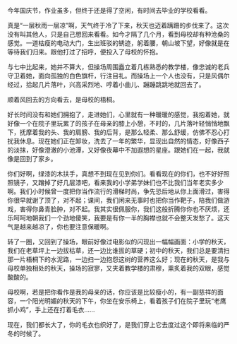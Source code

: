 ---
---
今年国庆节，作业虽多，但终于还是得了空闲，有时间去毕业的学校看看。

真是“一层秋雨一层凉”啊，天气终于冷了下来，秋天也迈着蹒跚的步伐来了。这次没有叫其他人，只是自己想回来看看。如今才隔了几个月，看到母校却有种沧桑的感觉。一道枯瘦的电动大门，生出班驳的锈迹，躬着腰，朝山坡下望，好像就是在等待我们归来。跟他打过了招呼，便投入了母校的怀抱。

与七中比起来，她并不算大，但操场周围矗立着几栋熟悉的教学楼，像忠诚的老兵守卫着她，面向孤独的白色旗杆，行注目礼。而操场上一个人也没有，只是风偶尔经过，拾起几片落叶，兴高采烈地、哼着小曲儿、蹦蹦跳跳地就回去了。

顺着风回去的方向看去，是母校的梧桐。

好长时间没有和她们拥抱了，走进她们，心里就有一种暖暖的感觉，我抱着她，就好像一个在院子里玩累了的孩子在母亲的膝上小憩，不时的，几片落叶轻悄悄地飘下，抚摩着我的头、我的肩膀、我的后背，是那么轻柔、那么舒缓，仿佛不忍心打扰我休息。现在她们正在卸妆，洗去了一年的繁华，显现出自然的情态，好像西子的淡抹，好像澄澈的小池潭，又好像夜幕中不加遐想的星座。跟她们在一起，我就像是回到了家乡。

你们好啊，绿漆的木扶手，真想不到现在见到你们。看看现在的你们，也不好好照照镜子，又蹭掉了好几层漆吧，看来我的小学弟学妹们也不比我们当年老实多少啊。我们小时候曾一度把你当作流行的滑梯时尚，争先恐后地从你上面滑过，害得你很早就谢了顶了，对不起；课间，我们闲来无事时也把你当作靶子，陪我们做游戏，害得你鼻青脸肿，对不起。我其实很佩服你，我们这般折腾你你也不厌烦，还乐呵呵地朝我们一个劲地傻笑，我要是有你一半的胸襟也就不会整天发愁了。这天气是越来越凉了，你也要注意保暖啊。

转了一圈，又回到了操场，眼前好像过电影似的闪现出一幅幅画面：小学的秋天，我们在老草坪上一边拔枯草，还一边比谁拔的草硬；初中的秋天，我们总是要清扫那一片梧桐下的水泥路，一边扫一边抱怨这树的营养这么好；现在的秋天，是我与母校单独相处的秋天，操场的寂寥，又夹着教学楼的肃穆，熏炙着我的双眼，感觉酸酸的。

母校啊，若是把你看作是我的母亲的话，你应该是比较瘦小的，有一副慈祥的面容，一个阳光明媚的秋天的下午，你坐在安乐椅上，看着孩子们在院子里玩“老鹰抓小鸡”，手上还在打着毛衣……

现在，我们都长大了，你的毛衣也织好了，是我们穿上它去度过这个即将来临的严冬的时候了。
